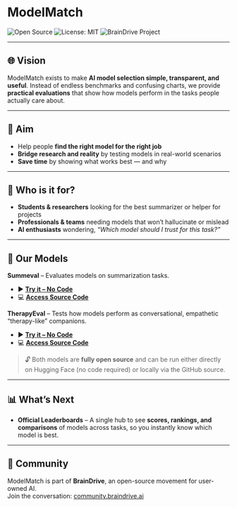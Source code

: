 # ModelMatch  

![Open Source](https://img.shields.io/badge/Open%20Source-Yes-blue.svg) 
![License: MIT](https://img.shields.io/badge/License-MIT-green.svg) 
![BrainDrive Project](https://img.shields.io/badge/BrainDrive-Project-orange.svg)

---

## 🌐 Vision  
ModelMatch exists to make **AI model selection simple, transparent, and useful**. Instead of endless benchmarks and confusing charts, we provide **practical evaluations** that show how models perform in the tasks people actually care about.  

---

## 🎯 Aim  
- Help people **find the right model for the right job**  
- **Bridge research and reality** by testing models in real-world scenarios  
- **Save time** by showing what works best — and why  

---

## 👥 Who is it for?  
- **Students & researchers** looking for the best summarizer or helper for projects  
- **Professionals & teams** needing models that won’t hallucinate or mislead  
- **AI enthusiasts** wondering, *“Which model should I trust for this task?”*  

---

## 🧠 Our Models  

**Summeval** – Evaluates models on summarization tasks.  
- ▶️ **[Try it – No Code](https://huggingface.co/spaces/BrainDrive/Summary-Evaluator)**  
- 💻 **[Access Source Code](https://github.com/BrainDriveAI/ModelMatch/tree/main/Summeval)**  

**TherapyEval** – Tests how models perform as conversational, empathetic “therapy-like” companions.  
- ▶️ **[Try it – No Code](https://huggingface.co/spaces/BrainDrive/Therapy-Model-Evaluator)**  
- 💻 **[Access Source Code](https://github.com/BrainDriveAI/ModelMatch/tree/main/TherapyEval)**  

> 🔓 Both models are **fully open source** and can be run either directly on Hugging Face (no code required) or locally via the GitHub source.

---

## 📊 What’s Next  
- **Official Leaderboards** – A single hub to see **scores, rankings, and comparisons** of models across tasks, so you instantly know which model is best.  

---

## 🌱 Community  
ModelMatch is part of **BrainDrive**, an open-source movement for user-owned AI.  
Join the conversation: [community.braindrive.ai](https://community.braindrive.ai/)  
